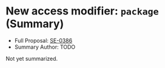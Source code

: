 # New access modifier: `package` (Summary)

* Full Proposal: [SE-0386](https://github.com/apple/swift-evolution/blob/main/proposals/0386-package-access-modifier.md)
* Summary Author: TODO

Not yet summarized.
